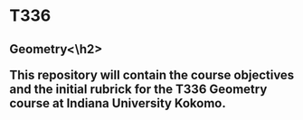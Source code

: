 T336
====

<h2>Geometry<\h2> 

This repository will contain the course objectives and the initial rubrick for the T336 Geometry course at Indiana University Kokomo.
